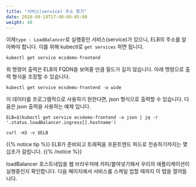```yaml
---
title: "서비스(service) 주소 찾기"
date: 2018-09-18T17:40:09-05:00
weight: 40
---
```


이제`type : LoadBalancer`로 실행중인 서비스(service)가 있으니, ELB의 주소를 알아봐야 합니다. 
이를 위해 kubectl로 `get services` 하면 됩니다.

```
kubectl get service ecsdemo-frontend
```

위 명령어 출력은 ELB의 FQDN을 보여줄 만큼 필드가 길지 않습니다. 
아래 명령으로 출력 형식을 조정할 수 있습니다.
```
kubectl get service ecsdemo-frontend -o wide
```

이 데이터를 프로그램적으로 사용하기 원한다면, json 형식으로 출력할 수 있습니다. 
다음은 json 출력을 사용하는 예제 입니다.
```
ELB=$(kubectl get service ecsdemo-frontend -o json | jq -r '.status.loadBalancer.ingress[].hostname')

curl -m3 -v $ELB
```
{{% notice tip %}}
ELB가 준비되고 트래픽을 프론트엔드 파드로 전송하기까지는 몇십초가 걸립니다.
{{% /notice %}}

loadBalancer 호스트네임을 웹 브라우저에 카피/붙여넣기해서 우리의 애플리케이션이 실행중인지 확인합니다. 
다음 페이지에서 서비스를 스케일 업할 때까지 이 탭을 열어둡니다.
